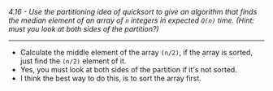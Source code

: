 *4.16 - Use the partitioning idea of quicksort to give an algorithm that finds the median element of an array of `n` integers in expected `O(n)` time. (Hint: must you look at both sides of the partition?)*
***
- Calculate the middle element of the array `(n/2)`, if the array is sorted, just find the `(n/2)` element of it.
- Yes, you must look at both sides of the partition if it's not sorted.
- I think the best way to do this, is to sort the array first.

